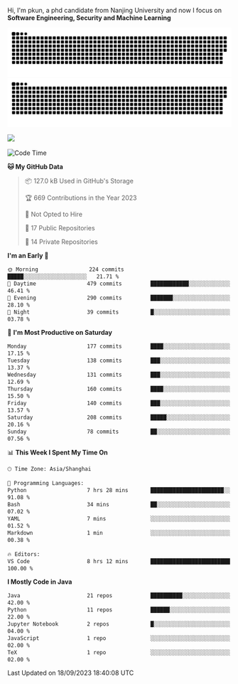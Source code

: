 Hi, I'm pkun, a phd candidate from Nanjing University and now I focus on **Software Engineering, Security and Machine Learning**

![GitHub Snake Light](https://github.com/pppppkun/pppppkun/blob/output/github-snake.svg#gh-light-mode-only)
![GitHub Snake dark](https://github.com/pppppkun/pppppkun/blob/output/github-snake-dark.svg#gh-dark-mode-only)

![](https://komarev.com/ghpvc/?username=pppppkun)
<!--START_SECTION:waka-->
![Code Time](http://img.shields.io/badge/Code%20Time-1%2C921%20hrs-blue)

**🐱 My GitHub Data** 

> 📦 127.0 kB Used in GitHub's Storage 
 > 
> 🏆 669 Contributions in the Year 2023
 > 
> 🚫 Not Opted to Hire
 > 
> 📜 17 Public Repositories 
 > 
> 🔑 14 Private Repositories 
 > 
**I'm an Early 🐤** 

```text
🌞 Morning                224 commits         █████░░░░░░░░░░░░░░░░░░░░   21.71 % 
🌆 Daytime                479 commits         ████████████░░░░░░░░░░░░░   46.41 % 
🌃 Evening                290 commits         ███████░░░░░░░░░░░░░░░░░░   28.10 % 
🌙 Night                  39 commits          █░░░░░░░░░░░░░░░░░░░░░░░░   03.78 % 
```
📅 **I'm Most Productive on Saturday** 

```text
Monday                   177 commits         ████░░░░░░░░░░░░░░░░░░░░░   17.15 % 
Tuesday                  138 commits         ███░░░░░░░░░░░░░░░░░░░░░░   13.37 % 
Wednesday                131 commits         ███░░░░░░░░░░░░░░░░░░░░░░   12.69 % 
Thursday                 160 commits         ████░░░░░░░░░░░░░░░░░░░░░   15.50 % 
Friday                   140 commits         ███░░░░░░░░░░░░░░░░░░░░░░   13.57 % 
Saturday                 208 commits         █████░░░░░░░░░░░░░░░░░░░░   20.16 % 
Sunday                   78 commits          ██░░░░░░░░░░░░░░░░░░░░░░░   07.56 % 
```


📊 **This Week I Spent My Time On** 

```text
🕑︎ Time Zone: Asia/Shanghai

💬 Programming Languages: 
Python                   7 hrs 28 mins       ███████████████████████░░   91.08 % 
Bash                     34 mins             ██░░░░░░░░░░░░░░░░░░░░░░░   07.02 % 
YAML                     7 mins              ░░░░░░░░░░░░░░░░░░░░░░░░░   01.52 % 
Markdown                 1 min               ░░░░░░░░░░░░░░░░░░░░░░░░░   00.38 % 

🔥 Editors: 
VS Code                  8 hrs 12 mins       █████████████████████████   100.00 % 
```

**I Mostly Code in Java** 

```text
Java                     21 repos            ██████████░░░░░░░░░░░░░░░   42.00 % 
Python                   11 repos            ██████░░░░░░░░░░░░░░░░░░░   22.00 % 
Jupyter Notebook         2 repos             █░░░░░░░░░░░░░░░░░░░░░░░░   04.00 % 
JavaScript               1 repo              ░░░░░░░░░░░░░░░░░░░░░░░░░   02.00 % 
TeX                      1 repo              ░░░░░░░░░░░░░░░░░░░░░░░░░   02.00 % 
```




 Last Updated on 18/09/2023 18:40:08 UTC
<!--END_SECTION:waka-->
